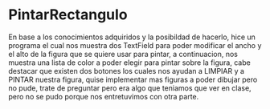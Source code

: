 # PintarRectangulo
En base a los conocimientos adquiridos y la posibildad de hacerlo, hice un programa el cual nos muestra dos TextField para poder modificar el ancho y el alto de la figura que se quiere usar para pintar, a continuacion, nos muestra una lista de color a poder elegir para pintar sobre la figura, cabe destacar que existen dos botones los cuales nos ayudan a LIMPIAR y a PINTAR nuestra figura, quise implementar mas figuras a poder dibujar pero no pude, trate de preguntar pero era algo que teniamos que ver en clase, pero no se pudo porque nos entretuvimos con otra parte.
